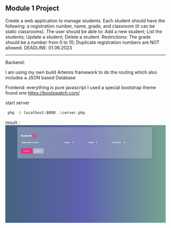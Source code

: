 ## Module 1 Project

Create a web application to manage students. Each student should have the following: a registration number, name, grade, and classroom (it can be static classrooms).
The user should be able to:
Add a new student;
List the students;
Update a student;
Delete a student.
Restrictions:
The grade should be a number from 0 to 10;
Duplicate registration numbers are NOT allowed.
DEADLINE: 01.06.2023


---
Backend: 

I am using my own build Artemis framework to do the routing which also includes a JSON based Database 

Frontend:
everything is pure javascript 
I used a special bootstrap theme found one https://bootswatch.com/ 


start server

```bash 
 php -S localhost:8000 .\server.php

```

result : <br>
![screenshot](https://github.com/leonn00albert/student_manager/blob/main/student-manager.gif)
